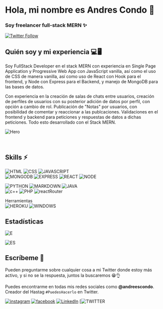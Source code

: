 # Hola, mi nombre es Andres Condo 👋


### Soy freelancer full-stack MERN ✨
[![Twitter Follow](https://img.shields.io/twitter/url?label=Follow%20%40andrescondo&style=social&url=https%3A%2F%2Ftwitter.com%2Fandreescondo)](https://twitter.com/andreescondo)

## Quién soy y mi experiencia 💻🖥
Soy FullStack Developer en el stack MERN con experiencia en Single Page Application y Progressive Web App con JavaScript vanilla, así como el uso de CSS de manera vanilla, así como uso de React con Hook para el frontend, y Node con Express para el Backend, y manejo de MongoDB para las bases de datos. 

Con experiencia en la creación de salas de chats entre usuarios, creación de perfiles de usuarios con su posterior adición de datos por perfil, con opción a cambio de rol. Publicación de "Notas" por usuarios, con posibilidad de comentar y reaccionar a las publcaciones. Validaciones en el frontend y backend para peticiones y respuestas de datos a dichas peticiones. Todo esto desarrollado con el Stack MERN.
 </br>
 
 ![Hero](https://user-images.githubusercontent.com/58008352/147022048-d2a50c73-5e07-46a3-8551-b6bb5bbc1b53.jpg)

</br>

## Skills ⚡
![HTML](https://img.shields.io/badge/HTML5-E34F26?style=for-the-badge&logo=html5&logoColor=white)
![CSS](https://img.shields.io/badge/CSS3-1572B6?style=for-the-badge&logo=css3&logoColor=white)
![JAVASCRIPT](https://img.shields.io/badge/JavaScript-F7DF1E?style=for-the-badge&logo=javascript&logoColor=black) </br>
![MONGODB](https://img.shields.io/badge/MongoDB-4EA94B?style=for-the-badge&logo=mongodb&logoColor=white)
![EXPRESS](https://img.shields.io/badge/Express.js-404D59?style=for-the-badge)
![REACT](https://img.shields.io/badge/React-20232A?style=for-the-badge&logo=react&logoColor=61DAFB)
![NODE](https://img.shields.io/badge/Node.js-43853D?style=for-the-badge&logo=node.js&logoColor=white)


![PYTHON](https://img.shields.io/badge/Python-3776AB?style=for-the-badge&logo=python&logoColor=white)
![MARKDOWN](https://img.shields.io/badge/Markdown-000000?style=for-the-badge&logo=markdown&logoColor=white)
![JAVA](https://img.shields.io/badge/Java-ED8B00?style=for-the-badge&logo=java&logoColor=white)</br>
![c++](https://img.shields.io/badge/C%2B%2B-00599C?style=for-the-badge&logo=c%2B%2B&logoColor=white)
![PHP](https://img.shields.io/badge/PHP-777BB4?style=for-the-badge&logo=php&logoColor=white)
![reactRouter](https://img.shields.io/badge/PHP-777BB4?style=for-the-badge&logo=php&logoColor=white)


Herramientas </br>
![HEROKU](https://img.shields.io/badge/Heroku-430098?style=for-the-badge&logo=heroku&logoColor=white)
![WINDOWS](https://img.shields.io/badge/Windows-0078D6?style=for-the-badge&logo=windows&logoColor=white)

## Estadísticas </br>
![E](https://github-readme-stats.vercel.app/api/top-langs/?username=andrescondo&theme=blue-green)

![ES](https://github-readme-stats.vercel.app/api?username=andrescondo&theme=blue-green)

## Escríbeme 💬
Pueden preguntarme sobre cualquier cosa a mi Twitter donde estoy más activo, y si no se la respuesta, juntos la buscaremos 😁👌

Puedes encontrarme en todas mis redes sociales como **@andreescondo**.
Creador del Hastag ``#PuedesHacerlo``  en Twitter.

[![instagram](https://img.shields.io/badge/Instagram-E4405F?style=for-the-badge&logo=instagram&logoColor=white)](https://instagram.com/andreescondo)
[![facebook](https://img.shields.io/badge/Facebook-1877F2?style=for-the-badge&logo=facebook&logoColor=white)](https://facebook.com/andreescondo)
[![LinkedIn](https://img.shields.io/badge/LinkedIn-0077B5?style=for-the-badge&logo=linkedin&logoColor=white)](https://www.linkedin.com/in/andres-condo-50b1a7195/)
[![TWITTER](https://img.shields.io/badge/Twitter-1DA1F2?style=for-the-badge&logo=twitter&logoColor=white)
</br>


<!--
**andrescondo/andrescondo** is a ✨ _special_ ✨ repository because its `README.md` (this file) appears on your GitHub profile.

Here are some ideas to get you started:

- 🔭 I’m currently working on ...
- 🌱 I’m currently learning ...
- 👯 I’m looking to collaborate on ...
- 🤔 I’m looking for help with ...
- 💬 Ask me about ...
- 📫 How to reach me: ...
- 😄 Pronouns: ...
- ⚡ Fun fact: ...
-->
